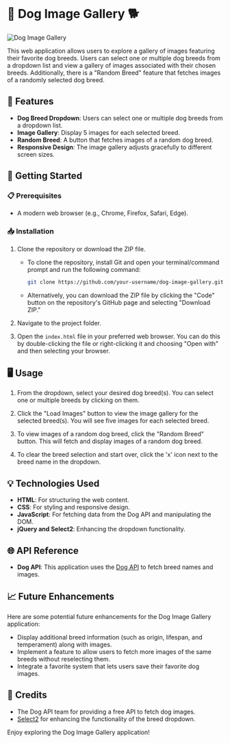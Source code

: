 # 🐾 Dog Image Gallery 🐕

![Dog Image Gallery](demo.png)

This web application allows users to explore a gallery of images featuring their favorite dog breeds. Users can select one or multiple dog breeds from a dropdown list and view a gallery of images associated with their chosen breeds. Additionally, there is a "Random Breed" feature that fetches images of a randomly selected dog breed.

## 🌟 Features

- **Dog Breed Dropdown**: Users can select one or multiple dog breeds from a dropdown list.
- **Image Gallery**: Display 5 images for each selected breed.
- **Random Breed**: A button that fetches images of a random dog breed.
- **Responsive Design**: The image gallery adjusts gracefully to different screen sizes.

## 🚀 Getting Started

### 📋 Prerequisites

- A modern web browser (e.g., Chrome, Firefox, Safari, Edge).

### 📥 Installation

1. Clone the repository or download the ZIP file.

   - To clone the repository, install Git and open your terminal/command prompt and run the following command:

     ```bash
     git clone https://github.com/your-username/dog-image-gallery.git
     ```

   - Alternatively, you can download the ZIP file by clicking the "Code" button on the repository's GitHub page and selecting "Download ZIP."

2. Navigate to the project folder.

3. Open the `index.html` file in your preferred web browser. You can do this by double-clicking the file or right-clicking it and choosing "Open with" and then selecting your browser.

## 🖥 Usage

1. From the dropdown, select your desired dog breed(s). You can select one or multiple breeds by clicking on them.

2. Click the "Load Images" button to view the image gallery for the selected breed(s). You will see five images for each selected breed.

3. To view images of a random dog breed, click the "Random Breed" button. This will fetch and display images of a random dog breed.

4. To clear the breed selection and start over, click the 'x' icon next to the breed name in the dropdown.

## 💡 Technologies Used

- **HTML**: For structuring the web content.
- **CSS**: For styling and responsive design.
- **JavaScript**: For fetching data from the Dog API and manipulating the DOM.
- **jQuery and Select2**: Enhancing the dropdown functionality.

## 🌐 API Reference

- **Dog API**: This application uses the [Dog API](https://dog.ceo/dog-api/) to fetch breed names and images.

## 📈 Future Enhancements

Here are some potential future enhancements for the Dog Image Gallery application:

- Display additional breed information (such as origin, lifespan, and temperament) along with images.
- Implement a feature to allow users to fetch more images of the same breeds without reselecting them.
- Integrate a favorite system that lets users save their favorite dog images.

## 🎉 Credits

- The Dog API team for providing a free API to fetch dog images.
- [Select2](https://select2.org/) for enhancing the functionality of the breed dropdown.

Enjoy exploring the Dog Image Gallery application!

